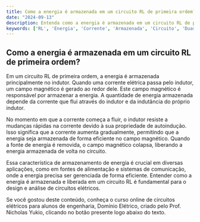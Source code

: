 ```yaml
---
title: Como a energia é armazenada em um circuito RL de primeira ordem?
date: "2024-09-13"
description: Entenda como a energia é armazenada em um circuito RL de primeira ordem e sua importância nos estudos de circuitos elétricos.
keywords: ['RL', 'Energia', 'Corrente', 'Armazenada', 'Circuito', 'Duas', 'Obtenção']
---
```


## Como a energia é armazenada em um circuito RL de primeira ordem?

Em um circuito RL de primeira ordem, a energia é armazenada principalmente no indutor. Quando uma corrente elétrica passa pelo indutor, um campo magnético é gerado ao redor dele. Este campo magnético é responsável por armazenar a energia. A quantidade de energia armazenada depende da corrente que flui através do indutor e da indutância do próprio indutor.

No momento em que a corrente começa a fluir, o indutor resiste a mudanças rápidas na corrente devido à sua propriedade de autoindução. Isso significa que a corrente aumenta gradualmente, permitindo que a energia seja armazenada de forma eficiente no campo magnético. Quando a fonte de energia é removida, o campo magnético colapsa, liberando a energia armazenada de volta no circuito.

Essa característica de armazenamento de energia é crucial em diversas aplicações, como em fontes de alimentação e sistemas de comunicação, onde a energia precisa ser gerenciada de forma eficiente. Entender como a energia é armazenada e liberada em um circuito RL é fundamental para o design e análise de circuitos elétricos.

Se você gostou deste conteúdo, conheça o curso online de circuitos elétricos para alunos de engenharia, Domínio Elétrico, criado pelo Prof. Nicholas Yukio, clicando no botão presente logo abaixo do texto.